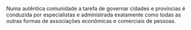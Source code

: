 ﻿Numa autêntica comunidade a tarefa de governar cidades e províncias é conduzida por especialistas e administrada exatamente como todas as outras formas de associações econômicas e comerciais de pessoas.